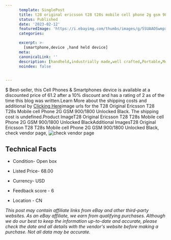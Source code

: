 ```yaml
---
      template: SinglePost
      title: t28 original ericsson t28 t28s mobile cell phone 2g gsm 900 1800 unlocked black
      status: Published
      date: '2023-02-12'
      featuredImage: 'https://i.ebayimg.com/thumbs/images/g/5SUAAOSwmpxiToVf/s-l225.jpg'
      categories: 

      excerpt: >-
        [smartphone,device ,hand held device]
      meta:
      canonicalLink: ''
      description: [handheld,industrially made,well crafted,Portable,Mobile,Compact,Convenient,Lightweight,Maneuverable,Man-portable,Miniature,Carriable,Hand-held,Light,Holdable,Transportable,Mobile device,Pocket-sized,On-the-go,Wireless,Cordless,Compact size,Convenient size, smartphone,device ,hand held device]
      noindex: false

        
---
```

$
    Best-seller, this Cell Phones & Smartphones device is available at a discounted price of 61.2 after a 10% discount and has a rating of 2 as of the time this blog was written.Learn More about the shipping costs and additional by [Clicking Here](https://www.ebay.com/itm/384821285760?hash=item599922d380%3Ag%3A5SUAAOSwmpxiToVf&mkevt=1&mkcid=1&mkrid=711-53200-19255-0&campid=%253CePNCampaignId%253E&customid=%253CreferenceId%253E&toolid=10049)image urls for the T28 Original Ericsson T28 T28s Mobile cell Phone 2G GSM 900/1800 Unlocked Black. The shipping cost is undefined.Product ImageT28 Original Ericsson T28 T28s Mobile cell Phone 2G GSM 900/1800 Unlocked BlackAdditional ImagesT28 Original Ericsson T28 T28s Mobile cell Phone 2G GSM 900/1800 Unlocked Black, check vendor page, ![check vendor page](https://origin-galleryplus.ebayimg.com/ws/web/384821285760_2_0_1/225x225.jpg,https://origin-galleryplus.ebayimg.com/ws/web/384821285760_3_0_1/225x225.jpg,https://origin-galleryplus.ebayimg.com/ws/web/384821285760_4_0_1/225x225.jpg,https://origin-galleryplus.ebayimg.com/ws/web/384821285760_5_0_1/225x225.jpg,https://origin-galleryplus.ebayimg.com/ws/web/384821285760_6_0_1/225x225.jpg,https://origin-galleryplus.ebayimg.com/ws/web/384821285760_7_0_1/225x225.jpg,https://origin-galleryplus.ebayimg.com/ws/web/384821285760_8_0_1/225x225.jpg,https://origin-galleryplus.ebayimg.com/ws/web/384821285760_9_0_1/225x225.jpg,https://origin-galleryplus.ebayimg.com/ws/web/384821285760_10_0_1/225x225.jpg,https://origin-galleryplus.ebayimg.com/ws/web/384821285760_11_0_1/225x225.jpg,https://origin-galleryplus.ebayimg.com/ws/web/384821285760_12_0_1/225x225.jpg)
    
    

 ## Technical Facts 



     
      

 - Condition- Open box 


      

 - Listed Price- 68.00 


      

 - Currency- USD 


      

 - Feedback score - 6 


      

 - Location - CN 


      
      

 *_This post may contain affiliate links from eBay and other third-party websites. As an eBay affiliate, we earn from qualifying purchases. Although we do our best to keep the information up-to-date and accurate, please check the date and all details with the vendor's website before making a purchase. Not all data may be accurate._*



    
    
    
    
    
